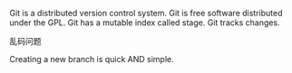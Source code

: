 ﻿Git is a distributed version control system.
Git is free software distributed under the GPL.
Git has a mutable index called stage.
Git tracks changes.

乱码问题


Creating a new branch is quick AND simple.
